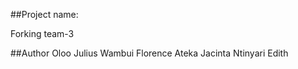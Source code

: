 ##Project name:

Forking team-3


##Author
Oloo Julius
Wambui Florence
Ateka Jacinta
Ntinyari Edith







